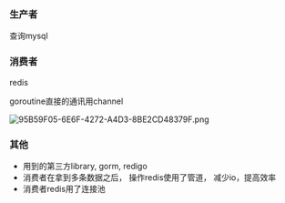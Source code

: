 ### 生产者
查询mysql

### 消费者
redis

goroutine直接的通讯用channel

![95B59F05-6E6F-4272-A4D3-8BE2CD48379F.png](https://i.loli.net/2019/05/27/5cebe663dce4e19631.png)

### 其他
- 用到的第三方library, gorm, redigo
- 消费者在拿到多条数据之后， 操作redis使用了管道， 减少io，提高效率
- 消费者redis用了连接池